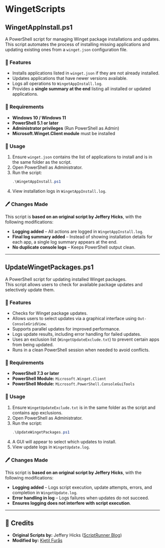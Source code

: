 # WingetScripts

## WingetAppInstall.ps1

A PowerShell script for managing Winget package installations and updates.  
This script automates the process of installing missing applications and updating existing ones from a `winget.json` configuration file.

### 📌 Features
- Installs applications listed in `winget.json` if they are not already installed.
- Updates applications that have newer versions available.
- Logs all operations to `WingetAppInstall.log`.
- Provides a **single summary at the end** listing all installed or updated applications.

### 📝 Requirements
- **Windows 10 / Windows 11**
- **PowerShell 5.1 or later**
- **Administrator privileges** (Run PowerShell as Admin)
- **Microsoft.Winget.Client module** must be installed

### 📂 Usage
1. Ensure `winget.json` contains the list of applications to install and is in the same folder as the script.
2. Open PowerShell as Administrator.
3. Run the script:
   ```powershell
   .\WingetAppInstall.ps1
   ```
4. View installation logs in `WingetAppInstall.log`.

### 🖊️ Changes Made
This script is **based on an original script by Jeffery Hicks**, with the following modifications:
- **Logging added** – All actions are logged in `WingetAppInstall.log`.
- **Final log summary added** – Instead of showing installation details for each app, a single log summary appears at the end.
- **No duplicate console logs** – Keeps PowerShell output clean.

---

## UpdateWingetPackages.ps1

A PowerShell script for updating installed Winget packages.  
This script allows users to check for available package updates and selectively update them.

### 📌 Features
- Checks for Winget package updates.
- Allows users to select updates via a graphical interface using `Out-ConsoleGridView`.
- Supports parallel updates for improved performance.
- Logs update results, including error handling for failed updates.
- Uses an exclusion list (`WingetUpdateExclude.txt`) to prevent certain apps from being updated.
- Runs in a clean PowerShell session when needed to avoid conflicts.

### 📝 Requirements
- **PowerShell 7.3 or later**
- **PowerShell Module:** `Microsoft.Winget.Client`
- **PowerShell Module:** `Microsoft.PowerShell.ConsoleGuiTools`

### 📂 Usage
1. Ensure `WingetUpdateExclude.txt` is in the same folder as the script and contains app exclusions.
2. Open PowerShell as Administrator.
3. Run the script:
   ```powershell
   .\UpdateWingetPackages.ps1
   ```
4. A GUI will appear to select which updates to install.
5. View update logs in `WingetUpdate.log`.

### 🖊️ Changes Made
This script is **based on an original script by Jeffery Hicks**, with the following modifications:
- **Logging added** – Logs script execution, update attempts, errors, and completion in `WingetUpdate.log`.
- **Error handling in log** – Logs failures when updates do not succeed.
- **Ensures logging does not interfere with script execution**.

---

## 🔗 Credits
- **Original Scripts by:** Jeffery Hicks ([ScriptRunner Blog](https://www.scriptrunner.com/en/blog/master-managing-winget-powershell))  
- **Modified by:** [Kjetil Furås](https://github.com/kfuras)  

